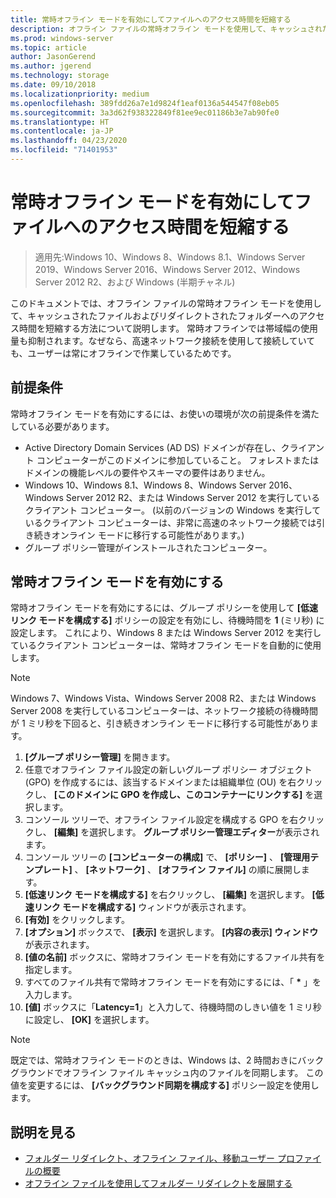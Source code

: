 ```yaml
---
title: 常時オフライン モードを有効にしてファイルへのアクセス時間を短縮する
description: オフライン ファイルの常時オフライン モードを使用して、キャッシュされたファイルおよびリダイレクトされたフォルダーへのアクセス時間を短縮する方法。
ms.prod: windows-server
ms.topic: article
author: JasonGerend
ms.author: jgerend
ms.technology: storage
ms.date: 09/10/2018
ms.localizationpriority: medium
ms.openlocfilehash: 389fdd26a7e1d9824f1eaf0136a544547f08eb05
ms.sourcegitcommit: 3a3d62f938322849f81ee9ec01186b3e7ab90fe0
ms.translationtype: HT
ms.contentlocale: ja-JP
ms.lasthandoff: 04/23/2020
ms.locfileid: "71401953"
---
```

# <a name="enable-always-offline-mode-for-faster-access-to-files"></a>常時オフライン モードを有効にしてファイルへのアクセス時間を短縮する

>適用先:Windows 10、Windows 8、Windows 8.1、Windows Server 2019、Windows Server 2016、Windows Server 2012、Windows Server 2012 R2、および Windows (半期チャネル)

このドキュメントでは、オフライン ファイルの常時オフライン モードを使用して、キャッシュされたファイルおよびリダイレクトされたフォルダーへのアクセス時間を短縮する方法について説明します。 常時オフラインでは帯域幅の使用量も抑制されます。なぜなら、高速ネットワーク接続を使用して接続していても、ユーザーは常にオフラインで作業しているためです。

## <a name="prerequisites"></a>前提条件

常時オフライン モードを有効にするには、お使いの環境が次の前提条件を満たしている必要があります。

- Active Directory Domain Services (AD DS) ドメインが存在し、クライアント コンピューターがこのドメインに参加していること。 フォレストまたはドメインの機能レベルの要件やスキーマの要件はありません。
- Windows 10、Windows 8.1、Windows 8、Windows Server 2016、Windows Server 2012 R2、または Windows Server 2012 を実行しているクライアント コンピューター。 (以前のバージョンの Windows を実行しているクライアント コンピューターは、非常に高速のネットワーク接続では引き続きオンライン モードに移行する可能性があります。)
- グループ ポリシー管理がインストールされたコンピューター。

## <a name="enable-always-offline-mode"></a>常時オフライン モードを有効にする

常時オフライン モードを有効にするには、グループ ポリシーを使用して **[低速リンク モードを構成する]** ポリシーの設定を有効にし、待機時間を **1** (ミリ秒) に設定します。 これにより、Windows 8 または Windows Server 2012 を実行しているクライアント コンピューターは、常時オフライン モードを自動的に使用します。

>[!NOTE]
>Windows 7、Windows Vista、Windows Server 2008 R2、または Windows Server 2008 を実行しているコンピューターは、ネットワーク接続の待機時間が 1 ミリ秒を下回ると、引き続きオンライン モードに移行する可能性があります。

1. **[グループ ポリシー管理]** を開きます。
2. 任意でオフライン ファイル設定の新しいグループ ポリシー オブジェクト (GPO) を作成するには、該当するドメインまたは組織単位 (OU) を右クリックし、 **[このドメインに GPO を作成し、このコンテナーにリンクする]** を選択します。
3. コンソール ツリーで、オフライン ファイル設定を構成する GPO を右クリックし、 **[編集]** を選択します。 **グループ ポリシー管理エディター**が表示されます。
4. コンソール ツリーの **[コンピューターの構成]** で、 **[ポリシー]** 、 **[管理用テンプレート]** 、 **[ネットワーク]** 、 **[オフライン ファイル]** の順に展開します。
5. **[低速リンク モードを構成する]** を右クリックし、 **[編集]** を選択します。 **[低速リンク モードを構成する]** ウィンドウが表示されます。
6. **[有効]** をクリックします。
7. **[オプション]** ボックスで、 **[表示]** を選択します。 **[内容の表示] ウィンドウ**が表示されます。
8. **[値の名前]** ボックスに、常時オフライン モードを有効にするファイル共有を指定します。
9. すべてのファイル共有で常時オフライン モードを有効にするには、「 **\*** 」を入力します。
10. **[値]** ボックスに「**Latency=1**」と入力して、待機時間のしきい値を 1 ミリ秒に設定し、 **[OK]** を選択します。

>[!NOTE]
>既定では、常時オフライン モードのときは、Windows は、2 時間おきにバックグラウンドでオフライン ファイル キャッシュ内のファイルを同期します。 この値を変更するには、 **[バックグラウンド同期を構成する]** ポリシー設定を使用します。

## <a name="more-information"></a>説明を見る

* [フォルダー リダイレクト、オフライン ファイル、移動ユーザー プロファイルの概要](folder-redirection-rup-overview.md)
* [オフライン ファイルを使用してフォルダー リダイレクトを展開する](deploy-folder-redirection.md)
